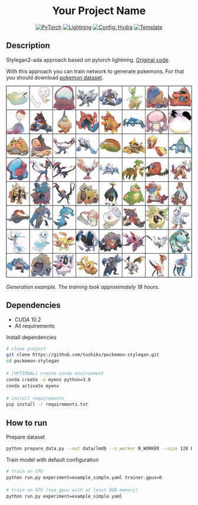 <div align="center">

# Your Project Name

<a href="https://pytorch.org/get-started/locally/"><img alt="PyTorch" src="https://img.shields.io/badge/PyTorch-ee4c2c?logo=pytorch&logoColor=white"></a>
<a href="https://pytorchlightning.ai/"><img alt="Lightning" src="https://img.shields.io/badge/-Lightning-792ee5?logo=pytorchlightning&logoColor=white"></a>
<a href="https://hydra.cc/"><img alt="Config: Hydra" src="https://img.shields.io/badge/Config-Hydra-89b8cd"></a>
<a href="https://github.com/ashleve/lightning-hydra-template"><img alt="Template" src="https://img.shields.io/badge/-Lightning--Hydra--Template-017F2F?style=flat&logo=github&labelColor=gray"></a><br>

</div>

## Description

Stylegan2-ada approach based on pytorch lightning. [Original code](https://github.com/rosinality/stylegan2-pytorch). 

With this approach you can train network to generate pokemons. For that you should download [pokemon dataset](https://www.kaggle.com/kvpratama/pokemon-images-dataset).  

<p align="center">

<img alt="Example" src="static/example.png" width="521" height="521">

<em>Generation example. The training took approximately 18 hours.</em>

</p>

## Dependencies

* CUDA 10.2
* All requirements

Install dependencies

```bash
# clone project
git clone https://github.com/toshiks/pockemon-stylegan.git
cd pockemon-stylegan

# [OPTIONAL] create conda environment
conda create -n myenv python=3.8
conda activate myenv

# install requirements
pip install -r requirements.txt
```

## How to run

Prepare dataset

```bash
python prepare_data.py --out data/lmdb --n_worker N_WORKER --size 128 DATASET_PATH
```

Train model with default configuration

```bash
# train on CPU
python run.py experiment=example_simple.yaml trainer.gpus=0

# train on GPU (two gpus with at least 8GB memory)
python run.py experiment=example_simple.yaml
```